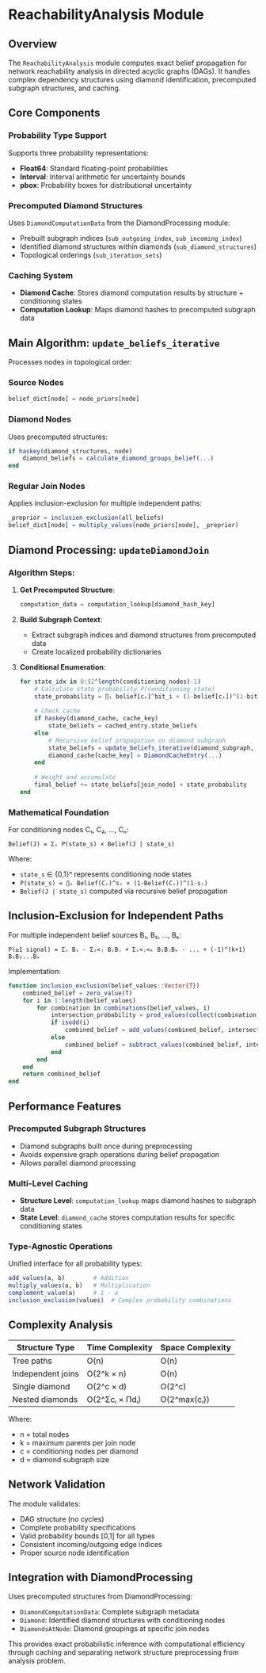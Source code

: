 # ReachabilityAnalysis Module

## Overview

The `ReachabilityAnalysis` module computes exact belief propagation for network reachability analysis in directed acyclic graphs (DAGs). It handles complex dependency structures using diamond identification, precomputed subgraph structures, and caching.

## Core Components

### Probability Type Support
Supports three probability representations:
- **Float64**: Standard floating-point probabilities
- **Interval**: Interval arithmetic for uncertainty bounds  
- **pbox**: Probability boxes for distributional uncertainty

### Precomputed Diamond Structures
Uses `DiamondComputationData` from the DiamondProcessing module:
- Prebuilt subgraph indices (`sub_outgoing_index`, `sub_incoming_index`)
- Identified diamond structures within diamonds (`sub_diamond_structures`)
- Topological orderings (`sub_iteration_sets`)

### Caching System
- **Diamond Cache**: Stores diamond computation results by structure + conditioning states
- **Computation Lookup**: Maps diamond hashes to precomputed subgraph data

## Main Algorithm: `update_beliefs_iterative`

Processes nodes in topological order:

### Source Nodes
```julia
belief_dict[node] = node_priors[node]
```

### Diamond Nodes
Uses precomputed structures:
```julia
if haskey(diamond_structures, node)
    diamond_beliefs = calculate_diamond_groups_belief(...)
end
```

### Regular Join Nodes
Applies inclusion-exclusion for multiple independent paths:
```julia
_preprior = inclusion_exclusion(all_beliefs)
belief_dict[node] = multiply_values(node_priors[node], _preprior)
```

## Diamond Processing: `updateDiamondJoin`

### Algorithm Steps:

1. **Get Precomputed Structure**:
   ```julia
   computation_data = computation_lookup[diamond_hash_key]
   ```

2. **Build Subgraph Context**:
   - Extract subgraph indices and diamond structures from precomputed data
   - Create localized probability dictionaries

3. **Conditional Enumeration**:
   ```julia
   for state_idx in 0:(2^length(conditioning_nodes)-1)
       # Calculate state probability P(conditioning_state)
       state_probability = ∏ᵢ belief[cᵢ]^bit_i × (1-belief[cᵢ])^(1-bit_i)
       
       # Check cache
       if haskey(diamond_cache, cache_key)
           state_beliefs = cached_entry.state_beliefs
       else
           # Recursive belief propagation on diamond subgraph
           state_beliefs = update_beliefs_iterative(diamond_subgraph, ...)
           diamond_cache[cache_key] = DiamondCacheEntry(...)
       end
       
       # Weight and accumulate
       final_belief += state_beliefs[join_node] × state_probability
   end
   ```

### Mathematical Foundation
For conditioning nodes C₁, C₂, ..., Cₙ:

```
Belief(J) = Σₛ P(state_s) × Belief(J | state_s)
```

Where:
- `state_s` ∈ {0,1}ⁿ represents conditioning node states
- `P(state_s) = ∏ᵢ Belief(Cᵢ)^sᵢ × (1-Belief(Cᵢ))^(1-sᵢ)`
- `Belief(J | state_s)` computed via recursive belief propagation

## Inclusion-Exclusion for Independent Paths

For multiple independent belief sources B₁, B₂, ..., Bₖ:

```
P(≥1 signal) = Σᵢ Bᵢ - Σᵢ<ⱼ BᵢBⱼ + Σᵢ<ⱼ<ₖ BᵢBⱼBₖ - ... + (-1)^(k+1) B₁B₂...Bₖ
```

Implementation:
```julia
function inclusion_exclusion(belief_values::Vector{T})
    combined_belief = zero_value(T)
    for i in 1:length(belief_values)
        for combination in combinations(belief_values, i)
            intersection_probability = prod_values(collect(combination))
            if isodd(i)
                combined_belief = add_values(combined_belief, intersection_probability)
            else
                combined_belief = subtract_values(combined_belief, intersection_probability)
            end
        end
    end
    return combined_belief
end
```

## Performance Features

### Precomputed Subgraph Structures
- Diamond subgraphs built once during preprocessing
- Avoids expensive graph operations during belief propagation
- Allows parallel diamond processing

### Multi-Level Caching
- **Structure Level**: `computation_lookup` maps diamond hashes to subgraph data
- **State Level**: `diamond_cache` stores computation results for specific conditioning states

### Type-Agnostic Operations
Unified interface for all probability types:
```julia
add_values(a, b)        # Addition
multiply_values(a, b)   # Multiplication  
complement_value(a)     # 1 - a
inclusion_exclusion(values)  # Complex probability combinations
```

## Complexity Analysis

| Structure Type | Time Complexity | Space Complexity |
|---------------|----------------|------------------|
| Tree paths | O(n) | O(n) |
| Independent joins | O(2^k × n) | O(n) |
| Single diamond | O(2^c × d) | O(2^c) |
| Nested diamonds | O(2^Σcᵢ × Πdᵢ) | O(2^max(cᵢ)) |

Where:
- n = total nodes
- k = maximum parents per join node  
- c = conditioning nodes per diamond
- d = diamond subgraph size

## Network Validation

The module validates:
- DAG structure (no cycles)
- Complete probability specifications
- Valid probability bounds [0,1] for all types
- Consistent incoming/outgoing edge indices
- Proper source node identification

## Integration with DiamondProcessing

Uses precomputed structures from DiamondProcessing:
- `DiamondComputationData`: Complete subgraph metadata
- `Diamond`: Identified diamond structures with conditioning nodes
- `DiamondsAtNode`: Diamond groupings at specific join nodes

This provides exact probabilistic inference with computational efficiency through caching and separating network structure preprocessing from analysis problem.